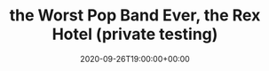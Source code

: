 ---
templateKey: event
guid: A91421B0-DB98-9F00-4D94-8C06EFAEF4C6
date: 2020-09-26T19:00:00+00:00
eventTime: '7pm'
title: the Worst Pop Band Ever, the Rex Hotel (private testing)
artist: the Worst Pop Band Ever
city: Toronto
venue: the Rex Hotel (private testing)
group: The Worst Pop Band Ever
---